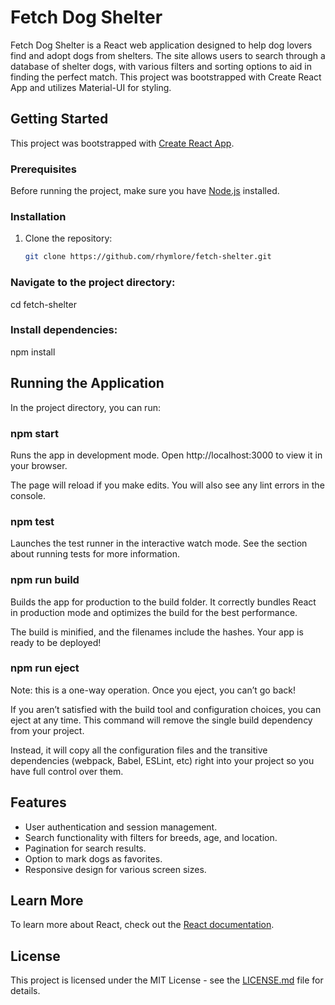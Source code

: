 # Fetch Dog Shelter

Fetch Dog Shelter is a React web application designed to help dog lovers find and adopt dogs from shelters. The site allows users to search through a database of shelter dogs, with various filters and sorting options to aid in finding the perfect match. This project was bootstrapped with Create React App and utilizes Material-UI for styling.

## Getting Started

This project was bootstrapped with [Create React App](https://github.com/facebook/create-react-app).

### Prerequisites

Before running the project, make sure you have [Node.js](https://nodejs.org/) installed.

### Installation

1. Clone the repository:
   ```bash
   git clone https://github.com/rhymlore/fetch-shelter.git

### Navigate to the project directory:

cd fetch-shelter

### Install dependencies:

npm install

## Running the Application

In the project directory, you can run:

### npm start
Runs the app in development mode.
Open http://localhost:3000 to view it in your browser.

The page will reload if you make edits. You will also see any lint errors in the console.

### npm test
Launches the test runner in the interactive watch mode.
See the section about running tests for more information.

### npm run build
Builds the app for production to the build folder.
It correctly bundles React in production mode and optimizes the build for the best performance.

The build is minified, and the filenames include the hashes. Your app is ready to be deployed!

### npm run eject
Note: this is a one-way operation. Once you eject, you can’t go back!

If you aren’t satisfied with the build tool and configuration choices, you can eject at any time. This command will remove the single build dependency from your project.

Instead, it will copy all the configuration files and the transitive dependencies (webpack, Babel, ESLint, etc) right into your project so you have full control over them.

## Features

- User authentication and session management.
- Search functionality with filters for breeds, age, and location.
- Pagination for search results.
- Option to mark dogs as favorites.
- Responsive design for various screen sizes.

## Learn More

To learn more about React, check out the [React documentation](https://reactjs.org/).

## License

This project is licensed under the MIT License - see the [LICENSE.md](LICENSE.md) file for details.
